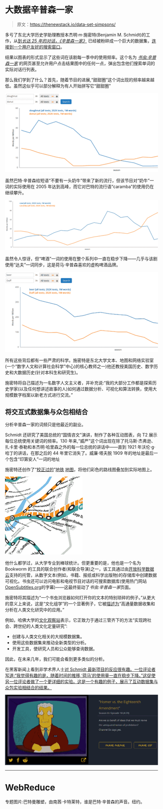 # 大数据辛普森一家

> 原文：<https://thenewstack.io/data-set-simpsons/>

多亏了东北大学历史学助理教授本杰明·m·施密特(Benjamin M. Schmidt)的工作，从[到*长达 25 年的对话，《辛普森一家》*](https://www.imdb.com/title/tt0096697/) 已经被粉碎成一个巨大的数据集，[连接到一个用户友好的搜索窗口](http://benschmidt.org/Simpsons)。

结果以图表的形式显示了这些词在该剧每一季中的使用频率。这个名为 [*书虫:辛普森一家*](http://benschmidt.org/Simpsons) 的网页甚至允许用户点击结果图中的任何一点，弹出包含他们搜索单词的实际对话行列表。

那么我们学到了什么？首先，随着节目的进展,“甜甜圈”这个词出现的频率越来越低。虽然这似乎可以部分解释为有人开始拼写它“甜甜圈”

![doughnut vs donut at Bookworm - Simpsons](img/82e03a1d1808bf48aac9c585ae3648b4.png)

虽然巴特·辛普森给短语“不要有一头奶牛”带来了新的流行，但该节目对“奶牛”一词的实际使用在 2005 年达到高峰，而它对巴特的流行语“caramba”的使用仍在继续攀升。

![ Caramba vs Cow at Simpsons - Bookworm](img/c65b65e4c07291eeae59eb04c650e7d0.png)

虽然令人惊讶，但“啤酒”一词的使用在整个系列中一直在稳步下降——几乎与该剧使用“达夫”一词同步，这是荷马·辛普森喜欢的虚构啤酒品牌。

![Beer vs Duff on the Simpsons - word use frequency](img/420df8bf6950ea8a7804e2d0db31b3de.png)

所有这些背后都有一些严肃的科学。施密特是东北大学文本、地图和网络实验室(一个“数字人文和计算社会科学”中心)的核心教师之一)他还教授美国历史、数字历史和大数据历史(针对本科生和研究生)。

施密特将自己描述为一名数字人文主义者，并补充说:“我的大部分工作都是探索历史学家(以及任何想讲述故事的人)如何通过数据分析、可视化和算法转换，使用大规模数字档案以新老方式进行交流。”

## 将交互式数据集与众包相结合

分析辛普森一家的词频只是他最近的副业。

Schmidt 还研究了美国总统的“国情咨文”演讲，制作了各种互动图表，向 T2 展示每位总统使用关键词的频率。130 年来,“威严”这个词出现在除了托马斯·杰弗逊、扎卡里·泰勒和本杰明·哈里森之外的每一位总统的讲话中——直到 1921 年沃伦·g·哈丁的讲话，在那之后的 44 年里它消失了。威廉·塔夫脱 1909 年的地址是最后一个包含“印第安人”一词的地址

施密特还创作了“[校正过的](http://benschmidt.org/dcmetro/)”[地铁](http://benschmidt.org/mbta) [地图](http://benschmidt.org/mta)，将他们彩色的路线图叠加到实际地图上。

![DC Metro - corrected subway map by Benjamin Schmidt](img/8ffa3bd02618e84126589af68cc5d9cd.png)

他什么都学过，从大学专业到棒球统计。但更重要的是，他也是一个名为 Bookworm 的工具的联合创作者(和联合导演)之一，该工具通过由[开放科学数据云](https://www.opensciencedatacloud.org/)支持的托管，从数字文本(例如，书籍、报纸或科学出版物)的存储库中创建数据可视化。书虫还可以访问电影和电视节目对话的可搜索数据库(使用热门网站[OpenSubtitles.org](https://www.opensubtitles.org)的字幕)——这最终驱动了*书虫:辛普森一家*页面。

施密特将其描述为“一个书虫浏览器如何打开你的文本的特别琐碎的例子。”从更大的意义上来说，这是“文化组学”的一个显著例子，它被[描述为](https://arxiv.org/abs/1202.5299)“高通量数据收集和分析在人类文化研究中的应用。”

例如，哈佛大学的[文化观察站](http://www.culturomics.org/cultural-observatory-at-harvard)表示，它正致力于通过三管齐下的方法“实现跨社会、跨世纪的人类文化定量研究”:

*   创建与人类文化相关的大规模数据集。
*   使用这些数据集来推动全新类型的分析。
*   开发工具，使研究人员和公众能够查询数据。

因此，在未来几年，我们可能会看到更多类似的分析。

在黑客新闻上看到非学术界人士[对 Schmidt 最新项目的反应很有趣。一位评论者写道:“我觉得有趣的是，随着时间的推移,‘荷马’的使用量一直在稳步下降。”这促使另一位评论者做了一个更详细的实验。这是一个有趣的例子，展示了互动数据集与众包实验相结合的结果。](https://news.ycombinator.com/item?id=14652421)

![Kent Brockman on Frinkiac](img/273a9e6918043bf6ffe6ffed656a5643.png)

* * *

# WebReduce

专题图片:巴特曼雕塑，由南茜·卡特莱特，谁是巴特·辛普森的声音。纽约。

<svg xmlns:xlink="http://www.w3.org/1999/xlink" viewBox="0 0 68 31" version="1.1"><title>Group</title> <desc>Created with Sketch.</desc></svg>